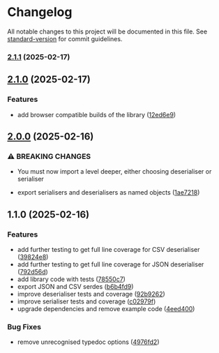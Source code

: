 # Changelog

All notable changes to this project will be documented in this file. See [standard-version](https://github.com/conventional-changelog/standard-version) for commit guidelines.

### [2.1.1](https://github.com/andrewbridge/transaction-serde/compare/v2.1.0...v2.1.1) (2025-02-17)

## [2.1.0](https://github.com/andrewbridge/transaction-serde/compare/v2.0.0...v2.1.0) (2025-02-17)


### Features

* add browser compatible builds of the library ([12ed6e9](https://github.com/andrewbridge/transaction-serde/commit/12ed6e942f96a46481972e12aa92990c03e6324f))

## [2.0.0](https://github.com/andrewbridge/transaction-serde/compare/v1.1.0...v2.0.0) (2025-02-16)


### ⚠ BREAKING CHANGES

* You must now import a level deeper, either choosing deserialiser or serialiser

* export serialisers and deserialisers as named objects ([1ae7218](https://github.com/andrewbridge/transaction-serde/commit/1ae7218bf34d720b6626e4caa41bca2dda9c67e0))

## 1.1.0 (2025-02-16)


### Features

* add further testing to get full line coverage for CSV deserialiser ([39824e8](https://github.com/andrewbridge/transaction-serde/commit/39824e88cc84c73739506a4624f661ea5ddbb764))
* add further testing to get full line coverage for JSON deserialiser ([792d56d](https://github.com/andrewbridge/transaction-serde/commit/792d56dd3e837cda74b2fdfa3fd359a59e108733))
* add library code with tests ([78550c7](https://github.com/andrewbridge/transaction-serde/commit/78550c7603cf4e3e198734b4c3e5a196af278ebd))
* export JSON and CSV serdes ([b6b4fd9](https://github.com/andrewbridge/transaction-serde/commit/b6b4fd9c735cb1ad874d455d3e9edbb920da80ca))
* improve deserialiser tests and coverage ([92b9262](https://github.com/andrewbridge/transaction-serde/commit/92b92626dc3d4b2380e3164ae1d6744adea9b7a1))
* improve serialiser tests and coverage ([c02979f](https://github.com/andrewbridge/transaction-serde/commit/c02979fbdc40c89a121df2ec460e7858f037cc0d))
* upgrade dependencies and remove example code ([4eed400](https://github.com/andrewbridge/transaction-serde/commit/4eed400da7dc7f72a0cb48c88592aadd1e08f005))


### Bug Fixes

* remove unrecognised typedoc options ([4976fd2](https://github.com/andrewbridge/transaction-serde/commit/4976fd21fe81ed349a27e2930dc87641f955f391))
